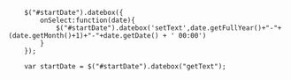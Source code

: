         $("#startDate").datebox({
            onSelect:function(date){
                $("#startDate").datebox('setText',date.getFullYear()+"-"+(date.getMonth()+1)+"-"+date.getDate() + ' 00:00')
            }
        });

        var startDate = $("#startDate").datebox("getText");